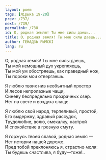 ```yaml
---
layout: poem
tags: [Лірыка 19-20]
prev: /737/
next: /739/
permalink: /738
id: О, родная земля! Ты мне силы даешь...
title: О, родная земля! Ты мне силы даешь...
author: ГЕНАДЗЬ РЫМСКІ
lang: ru
---
```



О, родная земля! Ты мне силы даешь,  
Ты мой немощный дух укрепляешь,  
Ты мой ум обостряешь, как праведный нож,  
Ты пороки мои отвергаешь.  

Я люблю твоих нив необъятный простор  
И лесов непролазные чащи,  
Синеву беспредельно прозрачных озер.  
Нет на свете и воздуха слаще.  

Я люблю свой народ, терпеливый, простой,  
Его выдержку, здравый рассудок,  
Трудолюбие, волю, смекалку, настрой  
И спокойствие в грозную смуту.  

Я горжусь твоей славой, родная земля —  
Нет истории нашей дороже.  
Пред тобой преклоняюсь я, страстно моля:  
Ты будешь счастлива, я буду—тоже!..  
